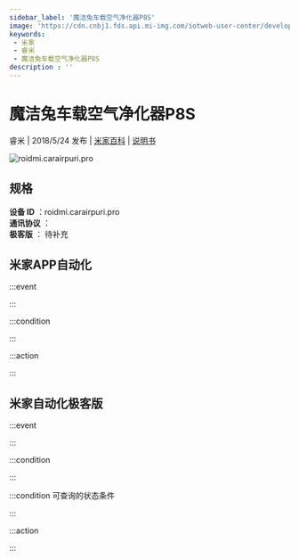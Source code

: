 ```yaml
---
sidebar_label: '魔洁兔车载空气净化器P8S'
image: 'https://cdn.cnbj1.fds.api.mi-img.com/iotweb-user-center/developer_16788708894805PU2U9ro.png?GalaxyAccessKeyId=AKVGLQWBOVIRQ3XLEW&Expires=9223372036854775807&Signature=a3LM3uS7KN7k83oZhAkP6l6k8Mc='
keywords: 
 - 米家
 - 睿米
 - 魔洁兔车载空气净化器P8S
description : ''
---
```

# 魔洁兔车载空气净化器P8S

睿米 | 2018/5/24 发布 | [米家百科](https://home.mi.com/webapp/content/baike/product/index.html?model=roidmi.carairpuri.pro) | [说明书](https://home.mi.com/views/introduction.html?model=roidmi.carairpuri.pro&region=cn)

![roidmi.carairpuri.pro](https://cdn.cnbj1.fds.api.mi-img.com/iotweb-user-center/developer_16788708894805PU2U9ro.png?GalaxyAccessKeyId=AKVGLQWBOVIRQ3XLEW&Expires=9223372036854775807&Signature=a3LM3uS7KN7k83oZhAkP6l6k8Mc=)

## 规格  
> 
**设备 ID** ：roidmi.carairpuri.pro  
**通讯协议** ：  
**极客版**  ： 待补充 


## 米家APP自动化  

:::event  

:::

:::condition  

:::

:::action   

:::

## 米家自动化极客版  

:::event  

:::

:::condition  

:::

:::condition 可查询的状态条件  

:::

:::action  

:::

        
